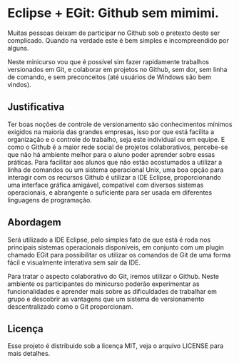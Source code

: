 Eclipse + EGit: Github sem mimimi.
================================

Muitas pessoas deixam de participar no Github sob o pretexto deste ser complicado.
Quando na verdade este é bem simples e incompreendido por alguns.

Neste minicurso vou que é possível sim fazer rapidamente trabalhos versionados em Git, e
colaborar em projetos no Github, sem dor, sem linha de comando, e sem preconceitos (até usuários de Windows são bem vindos).


Justificativa
-------------

Ter boas noções de controle de versionamento são conhecimentos mínimos exigidos na maioria das grandes empresas, isso por que está facilita a organização e o controle do trabalho, seja este individual ou em equipe. E como o Github é a maior rede social de projetos colaborativos, percebe-se que não há ambiente melhor para o aluno poder aprender sobre essas práticas.
Para facilitar aos alunos que não estão acostumados a utilizar a linha de comandos ou um sistema operacional Unix, uma boa opção para interagir com os recursos Github é utilizar a IDE Eclipse, proporcionando uma interface gráfica amigável, compatível com diversos sistemas operacionais, e abrangente o suficiente para ser usada em diferentes linguagens de programação.


Abordagem
---------

Será utilizado a IDE Eclipse, pelo simples fato de que está é roda nos principais sistemas operacionais disponíveis,
em conjunto com um plugin chamado EGit para possibilitar os utilizar os comandos de Git de uma forma fácil e visualmente interativa sem sair da IDE.

Para tratar o aspecto colaborativo do Git, iremos utilizar o Github.
Neste ambiente os participantes do minicurso poderão experimentar as funcionalidades
e aprender mais sobre as dificuldades de trabalhar em grupo e descobrir as vantagens que um sistema de versionamento
descentralizado como o Git proporcionam.


Licença
-------

Esse projeto é distribuido sob a licença MIT, veja o arquivo LICENSE para mais detalhes.